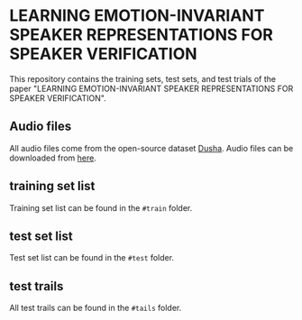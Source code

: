 # LEARNING EMOTION-INVARIANT SPEAKER REPRESENTATIONS FOR SPEAKER VERIFICATION

This repository contains the training sets, test sets, and test trials of the paper "LEARNING EMOTION-INVARIANT SPEAKER REPRESENTATIONS FOR SPEAKER VERIFICATION". 
## Audio files
All audio files come from the open-source dataset [Dusha](https://github.com/salute-developers/golos/tree/master/dusha). Audio files can be downloaded from [here](https://n-ws-q0bez.s3pd12.sbercloud.ru/b-ws-q0bez-jpv/dusha/crowd.tar).
## training set list
Training set list can be found in the `#train` folder.
## test set list
Test set list can be found in the `#test` folder.
## test trails
All test trails can be found in the `#tails` folder.
